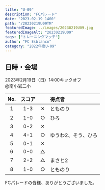```yaml
---
title: "U-09"
description: "FCパレード"
date: "2023-02-19 1400"
path: "/20230219U09TM"
featuredImage: ../images/20230219U09.jpg
featuredImageAlt: "20230219U09"
tags: ["トレーニングマッチ"]
author: "FC Esblanco"
category: "2022年度U-09"
---
```


## 日時・会場

2023年2月19日（日）14:00キックオフ  
@南小岩二小

| No.| スコア |   | 得点者  |
|:--:|:------:|:-:|:--------|
| 1  | 1-3 | ✕ |とものり|
| 2  | 1-0 | ○ |ひろ|
| 3  | 0-2 | ✕ ||
| 4  | 4-1 | ○ |ゆうわ2、そう、ひろ|
| 5  | 0-1 | ✕ ||
| 6  | 0-0 | △ ||
| 7  | 2-2 | △ |まさと2|
| 8  | 1-0 | ○ |とものり|

FCパレードの皆様、ありがとうございました。